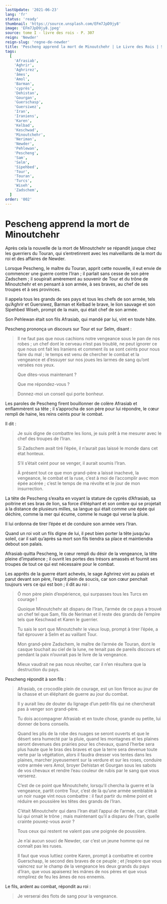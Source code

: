 ```yaml
---
lastUpdate: '2021-06-23'
lang: 'fr'
status: 'ready'
thumbnail: 'https://source.unsplash.com/EFm7JpD9jy8'
image: 'EFm7JpD9jy8.jpeg'
source: tome I - livre des rois - P. 307
reign: 'Newder'
reign-slug: 'regne-de-newder'
title: 'Pescheng apprend la mort de Minoutchehr | Le Livre des Rois | Shâhnâmeh'
tags:
  [
    'Afrasiab',
    'Aghrir',
    'Aghrirez',
    'âmes',
    'Amol',
    'Barman',
    'cyprès',
    'Dehistan',
    'Gourgan',
    'Guerschasp',
    'Guersiwez',
    'Iran',
    'Iraniens',
    'Karen',
    'Kelbad',
    'Keschwad',
    'Minoutchehr',
    'Neriman',
    'Newder',
    'Pehlewan',
    'Pescheng',
    'Sam',
    'Selm',
    'Sipehbed',
    'Tour',
    'Touran',
    'Turcs',
    'Wiseh',
    'Zadschem',
  ]
order: '002'
---
```


<!-- LTeX: language=fr -->

# Pescheng apprend la mort de Minoutchehr

Après cela la nouvelle de la mort de Minoutchehr se répandit jusque chez les guerriers du Touran, qui s’entretinrent avec les malveillants de la mort du roi et des affaires de Newder.

Lorsque Pescheng, le maître du Touran, apprit cette nouvelle, il eut envie de commencer une guerre contre l’Iran ; il parlait sans cesse de son père Zadschem ; il soupirait amèrement au souvenir de Tour et du trône de Minoutchehr et en pensant à son armée, à ses braves, au chef de ses troupes et à ses provinces.

Il appela tous les grands de ses pays et tous les chefs de son armée, tels qu’Aghrir et Guersiwez, Barman et Kelbad le brave, le lion sauvage et son Sipehbed Wiseh, prompt de la main, qui était chef de son armée.

Son Pehlewan était son fils Afrasiab, qui mandé par lui, vint en toute hâte.

Pescheng prononça un discours sur Tour et sur Selm, disant :

> Il ne faut pas que nous cachions notre vengeance sous le pan de nos robes ; un chef dont le cerveau n’est pas troublé, ne peut ignorer ce que nous ont fait les Iraniens et comment ils se sont ceints pour nous faire du mal ; le temps est venu de chercher le combat et la vengeance et d’essuyer sur nos joues les larmes de sang qu’ont versées nos yeux.
>
> Que dites-vous maintenant ?
>
> Que me répondez-vous ?
>
> Donnez-moi un conseil qui porte bonheur.

Les paroles de Pescheng firent bouillonner de colère Afrasiab et enflammèrent sa tête ; il s’approcha de son père pour lui répondre, le cœur rempli de haine, les reins ceints pour le combat.

Il dit :

> Je suis digne de combattre les lions, je suis prêt à me mesurer avec le chef des troupes de l’Iran.
>
> Si Zadschem avait tiré l’épée, il n’aurait pas laissé le monde dans cet état honteux.
>
> S’il s’était ceint pour se venger, il aurait soumis l’Iran.
>
> À présent tout ce que mon grand-père a laissé inachevé, la vengeance, le combat et la ruse, c’est à moi de l’accomplir avec mon épée acérée ; c’est le temps de ma révolte et le jour de mon insurrection.

La tête de Pescheng s’exalta en voyant la stature de cyprès d’Afrasiab, sa poitrine et ses bras de lion, sa force d’éléphant et son ombre qui se projetait à la distance de plusieurs milles, sa langue qui était comme une épée qui déchire, comme la mer qui écume, comme le nuage qui verse la pluie.

Il lui ordonna de tirer l’épée et de conduire son armée vers l’Iran.

Quand un roi voit un fils digne de lui, il peut bien porter la tête jusqu’au soleil, car il sait qu’après sa mort son fils tiendra sa place et maintiendra debout son palais.

Afrasiab quitta Pescheng, le cœur rempli du désir de la vengeance, la tête pleine d’impatience ; il ouvrit les portes des trésors amassés et fournit ses troupes de tout ce qui est nécessaire pour le combat.

Les apprêts de la guerre étant achevés, le sage Aghrirez vint au palais et parut devant son père, l’esprit plein de soucis, car son cœur penchait toujours vers ce qui est bon ; il dit au roi :

> Ô mon père plein d’expérience, qui surpasses tous les Turcs en courage !
>
> Quoique Minoutchehr ait disparu de l’Iran, l’armée de ce pays a trouvé un chef tel que Sam, fils de Neriman et il reste des grands de l’empire tels que Keschwad et Karen le guerrier.
>
> Tu sais le sort que Minoutchehr le vieux loup, prompt à tirer l’épée, a fait éprouver à Selm et au vaillant Tour.
>
> Mon grand-père Zadschem, le maître de l’armée de Touran, dont le casque touchait au ciel de la lune, ne tenait pas de pareils discours et pendant la paix n’ouvrait pas le livre de la vengeance.
>
> Mieux vaudrait ne pas nous révolter, car il n’en résultera que la destruction du pays.

Pescheng répondit à son fils :

> Afrasiab, ce crocodile plein de courage, est un lion féroce au jour de la chasse et un éléphant de guerre au jour du combat.
>
> Il y aurait lieu de douter du lignage d’un petit-fils qui ne chercherait pas à venger son grand-père.
>
> Tu dois accompagner Afrasiab et en toute chose, grande ou petite, lui donner de bons conseils.
>
> Quand les plis de la robe des nuages se seront ouverts et que le désert sera humecté par la pluie, quand les montagnes et les plaines seront devenues des prairies pour les chevaux, quand l’herbe sera plus haute que le bras des braves et que la terre sera devenue toute verte par la végétation, alors il faudra dresser vos tentes dans les plaines, marcher joyeusement sur la verdure et sur les roses, conduire votre armée vers Amol, broyer Dehistan et Gourgan sous les sabots de vos chevaux et rendre l’eau couleur de rubis par le sang que vous verserez.
>
> C’est de ce point que Minoutchehr, lorsqu’il chercha la guerre et la vengeance, partit contre Tour, c’est de là qu’une armée semblable à un noir nuage vint nous combattre : il faut partir du même point et réduire en poussière les têtes des grands de l’Iran.
>
> C’était Minoutchehr qui dans l’Iran était l’appui de l’armée, car c’était lui qui ornait le trône ; mais maintenant qu’il a disparu de l’Iran, quelle crainte pouvez-vous avoir ?
>
> Tous ceux qui restent ne valent pas une poignée de poussière.
>
> Je n’ai aucun souci de Newder, car c’est un jeune homme qui ne connaît pas les ruses.
>
> Il faut que vous luttiez contre Karen, prompt à combattre et contre Guerschasp, le second des braves de ce peuple ; et j’espère que vous vaincrez sur le champ de la vengeance les deux grands du pays d’Iran, que vous apaiserez les mânes de nos pères et que vous remplirez de feu les âmes de nos ennemis.

Le fils, ardent au combat, répondit au roi :

> Je verserai des flots de sang pour la vengeance.
